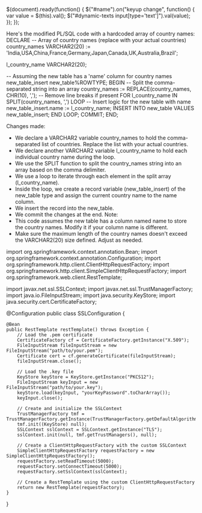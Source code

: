 $(document).ready(function() {
  $("#name").on("keyup change", function() {
    var value = $(this).val();
    $("#dynamic-texts input[type='text']").val(value);
  });
});


Here's the modified PL/SQL code with a hardcoded array of country names:
DECLARE
  -- Array of country names (replace with your actual countries)
  country_names VARCHAR2(20) := 'India,USA,China,France,Germany,Japan,Canada,UK,Australia,Brazil';
  
  l_country_name VARCHAR2(20);
  
  -- Assuming the new table has a 'name' column for country names 
  new_table_insert new_table%ROWTYPE;
BEGIN
  -- Split the comma-separated string into an array
  country_names := REPLACE(country_names, CHR(10), ',');  -- Remove line breaks if present
  FOR l_country_name IN SPLIT(country_names, ',') LOOP
    -- Insert logic for the new table with name
    new_table_insert.name := l_country_name;
    INSERT INTO new_table VALUES new_table_insert;
  END LOOP;
  COMMIT;
END;

Changes made:
 * We declare a VARCHAR2 variable country_names to hold the comma-separated list of countries. Replace the list with your actual countries.
 * We declare another VARCHAR2 variable l_country_name to hold each individual country name during the loop.
 * We use the SPLIT function to split the country_names string into an array based on the comma delimiter.
 * We use a loop to iterate through each element in the split array (l_country_name).
 * Inside the loop, we create a record variable (new_table_insert) of the new_table type and assign the current country name to the name column.
 * We insert the record into the new_table.
 * We commit the changes at the end.
Note:
 * This code assumes the new table has a column named name to store the country names. Modify it if your column name is different.
 * Make sure the maximum length of the country names doesn't exceed the VARCHAR2(20) size defined. Adjust as needed.













import org.springframework.context.annotation.Bean;
import org.springframework.context.annotation.Configuration;
import org.springframework.http.client.ClientHttpRequestFactory;
import org.springframework.http.client.SimpleClientHttpRequestFactory;
import org.springframework.web.client.RestTemplate;

import javax.net.ssl.SSLContext;
import javax.net.ssl.TrustManagerFactory;
import java.io.FileInputStream;
import java.security.KeyStore;
import java.security.cert.CertificateFactory;

@Configuration
public class SSLConfiguration {

    @Bean
    public RestTemplate restTemplate() throws Exception {
        // Load the .pem certificate
        CertificateFactory cf = CertificateFactory.getInstance("X.509");
        FileInputStream fileInputStream = new FileInputStream("path/to/your.pem");
        Certificate cert = cf.generateCertificate(fileInputStream);
        fileInputStream.close();

        // Load the .key file
        KeyStore keyStore = KeyStore.getInstance("PKCS12");
        FileInputStream keyInput = new FileInputStream("path/to/your.key");
        keyStore.load(keyInput, "yourKeyPassword".toCharArray());
        keyInput.close();

        // Create and initialize the SSLContext
        TrustManagerFactory tmf = TrustManagerFactory.getInstance(TrustManagerFactory.getDefaultAlgorithm());
        tmf.init((KeyStore) null);
        SSLContext sslContext = SSLContext.getInstance("TLS");
        sslContext.init(null, tmf.getTrustManagers(), null);

        // Create a ClientHttpRequestFactory with the custom SSLContext
        SimpleClientHttpRequestFactory requestFactory = new SimpleClientHttpRequestFactory();
        requestFactory.setReadTimeout(5000);
        requestFactory.setConnectTimeout(5000);
        requestFactory.setSslContext(sslContext);

        // Create a RestTemplate using the custom ClientHttpRequestFactory
        return new RestTemplate(requestFactory);
    }
}

